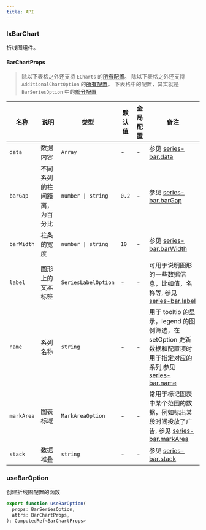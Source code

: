```yaml
---
title: API
---
```


### IxBarChart

折线图组件。

#### BarChartProps

> 除以下表格之外还支持 `ECharts` 的[所有配置](https://echarts.apache.org/zh/option.html)。
> 除以下表格之外还支持 `AdditionalChartOption` 的[所有配置](/components/core#additionalchartoption)。
> 下表格中的配置，其实就是 `BarSeriesOption` 中的[部分配置](https://echarts.apache.org/zh/option.html#series-bar)

| 名称       | 说明                         | 类型                | 默认值 | 全局配置 | 备注                                                                                                                                                                        |
| ---------- | ---------------------------- | ------------------- | ------ | -------- | --------------------------------------------------------------------------------------------------------------------------------------------------------------------------- |
| `data`     | 数据内容                     | `Array`             | -      | -        | 参见 [series-bar.data](https://echarts.apache.org/zh/option.html#series-bar.data)                                                                                           |
| `barGap`   | 不同系列的柱间距离，为百分比 | `number \| string`  | `0.2`  | -        | 参见 [series-bar.barGap](https://echarts.apache.org/zh/option.html#series-bar.barGap)                                                                                       |
| `barWidth` | 柱条的宽度                   | `number \| string`  | `10`   | -        | 参见 [series-bar.barWidth](https://echarts.apache.org/zh/option.html#series-bar.barWidth)                                                                                   |
| `label`    | 图形上的文本标签             | `SeriesLabelOption` | -      | -        | 可用于说明图形的一些数据信息，比如值，名称等, 参见 [series-bar.label](https://echarts.apache.org/zh/option.html#series-bar.label)                                           |
| `name`     | 系列名称                     | `string`            | -      | -        | 用于 tooltip 的显示，legend 的图例筛选，在 setOption 更新数据和配置项时用于指定对应的系列,参见 [series-bar.name](https://echarts.apache.org/zh/option.html#series-bar.name) |
| `markArea` | 图表标域                     | `MarkAreaOption `   | -      | -        | 常用于标记图表中某个范围的数据，例如标出某段时间投放了广告, 参见 [series-bar.markArea](https://echarts.apache.org/zh/option.html#series-bar.markArea)                       |
| `stack`    | 数据堆叠                     | `string`            | -      | -        | 参见 [series-bar.stack](https://echarts.apache.org/zh/option.html#series-bar.stack)                                                                                         |

### useBarOption

创建折线图配置的函数

```ts
export function useBarOption(
  props: BarSeriesOption,
  attrs: BarChartProps,
): ComputedRef<BarChartProps>
```
